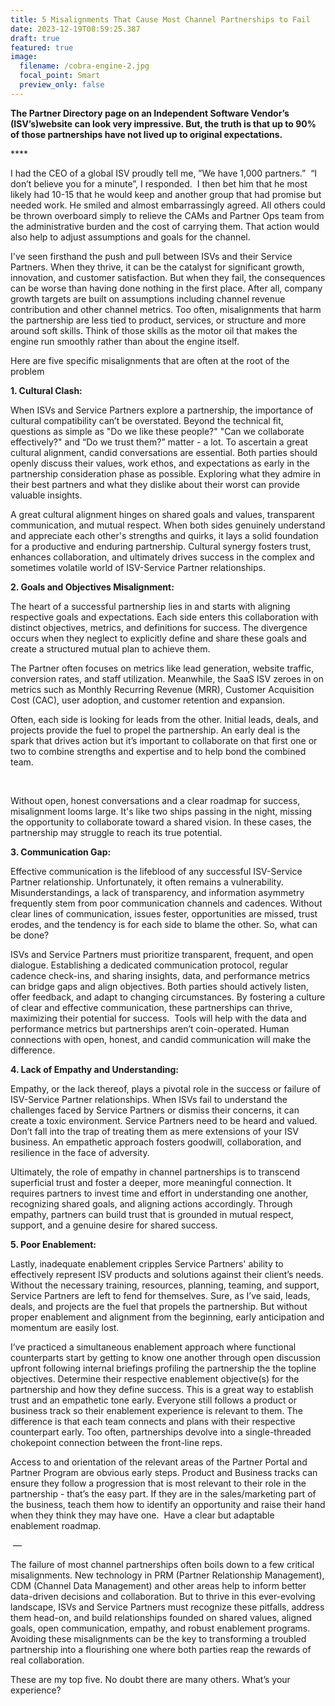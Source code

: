```yaml
---
title: 5 Misalignments That Cause Most Channel Partnerships to Fail
date: 2023-12-19T08:59:25.387
draft: true
featured: true
image:
  filename: /cobra-engine-2.jpg
  focal_point: Smart
  preview_only: false
---
```

**The Partner Directory page on an Independent Software Vendor’s (ISV’s)website can look very impressive. But, the truth is that up to 90% of those partnerships have not lived up to original expectations.**  

****  

I had the CEO of a global ISV proudly tell me, ”We have 1,000 partners.”  “I don’t believe you for a minute”, I responded.  I then bet him that he most likely had 10-15 that he would keep and another group that had promise but needed work. He smiled and almost embarrassingly agreed. All others could be thrown overboard simply to relieve the CAMs and Partner Ops team from the administrative burden and the cost of carrying them. That action would also help to adjust assumptions and goals for the channel.      





I've seen firsthand the push and pull between ISVs and their Service Partners. When they thrive, it can be the catalyst for significant growth, innovation, and customer satisfaction. But when they fail, the consequences can be worse than having done nothing in the first place. After all, company growth targets are built on assumptions including channel revenue contribution and other channel metrics. Too often, misalignments that harm the partnership are less tied to product, services, or structure and more around soft skills. Think of those skills as the motor oil that makes the engine run smoothly rather than about the engine itself.  





Here are five specific misalignments that are often at the root of the problem

**1. Cultural Clash:**





When ISVs and Service Partners explore a partnership, the importance of cultural compatibility can’t be overstated. Beyond the technical fit, questions as simple as "Do we like these people?" "Can we collaborate effectively?" and “Do we trust them?” matter - a lot. To ascertain a great cultural alignment, candid conversations are essential. Both parties should openly discuss their values, work ethos, and expectations as early in the partnership consideration phase as possible. Exploring what they admire in their best partners and what they dislike about their worst can provide valuable insights.





A great cultural alignment hinges on shared goals and values, transparent communication, and mutual respect. When both sides genuinely understand and appreciate each other's strengths and quirks, it lays a solid foundation for a productive and enduring partnership. Cultural synergy fosters trust, enhances collaboration, and ultimately drives success in the complex and sometimes volatile world of ISV-Service Partner relationships.





**2. Goals and Objectives Misalignment:**





The heart of a successful partnership lies in and starts with aligning respective goals and expectations. Each side enters this collaboration with distinct objectives, metrics, and definitions for success. The divergence occurs when they neglect to explicitly define and share these goals and create a structured mutual plan to achieve them.





The Partner often focuses on metrics like lead generation, website traffic, conversion rates, and staff utilization. Meanwhile, the SaaS ISV zeroes in on metrics such as Monthly Recurring Revenue (MRR), Customer Acquisition Cost (CAC), user adoption, and customer retention and expansion.





Often, each side is looking for leads from the other. Initial leads, deals, and projects provide the fuel to propel the partnership. An early deal is the spark that drives action but it’s important to collaborate on that first one or two to combine strengths and expertise and to help bond the combined team.    

 

Without open, honest conversations and a clear roadmap for success, misalignment looms large. It's like two ships passing in the night, missing the opportunity to collaborate toward a shared vision. In these cases, the partnership may struggle to reach its true potential. 



**3. Communication Gap:**





Effective communication is the lifeblood of any successful ISV-Service Partner relationship. Unfortunately, it often remains a vulnerability. Misunderstandings, a lack of transparency, and information asymmetry frequently stem from poor communication channels and cadences. Without clear lines of communication, issues fester, opportunities are missed, trust erodes, and the tendency is for each side to blame the other. So, what can be done? 





ISVs and Service Partners must prioritize transparent, frequent, and open dialogue. Establishing a dedicated communication protocol, regular cadence check-ins, and sharing insights, data, and performance metrics can bridge gaps and align objectives. Both parties should actively listen, offer feedback, and adapt to changing circumstances. By fostering a culture of clear and effective communication, these partnerships can thrive, maximizing their potential for success.  Tools will help with the data and performance metrics but partnerships aren’t coin-operated. Human connections with open, honest, and candid communication will make the difference.  





**4. Lack of Empathy and Understanding:**





Empathy, or the lack thereof, plays a pivotal role in the success or failure of ISV-Service Partner relationships. When ISVs fail to understand the challenges faced by Service Partners or dismiss their concerns, it can create a toxic environment. Service Partners need to be heard and valued. Don’t fall into the trap of treating them as mere extensions of your ISV business. An empathetic approach fosters goodwill, collaboration, and resilience in the face of adversity.





Ultimately, the role of empathy in channel partnerships is to transcend superficial trust and foster a deeper, more meaningful connection. It requires partners to invest time and effort in understanding one another, recognizing shared goals, and aligning actions accordingly. Through empathy, partners can build trust that is grounded in mutual respect, support, and a genuine desire for shared success. 





**5. Poor Enablement:**





Lastly, inadequate enablement cripples Service Partners' ability to effectively represent ISV products and solutions against their client’s needs. Without the necessary training, resources, planning, teaming, and support, Service Partners are left to fend for themselves. Sure, as I’ve said, leads, deals, and projects are the fuel that propels the partnership. But without proper enablement and alignment from the beginning, early anticipation and momentum are easily lost. 

I’ve practiced a simultaneous enablement approach where functional counterparts start by getting to know one another through open discussion upfront following internal briefings profiling the partnership the the topline objectives. Determine their respective enablement objective(s) for the partnership and how they define success. This is a great way to establish trust and an empathetic tone early. Everyone still follows a product or business track so their enablement experience is relevant to them. The difference is that each team connects and plans with their respective counterpart early. Too often, partnerships devolve into a single-threaded chokepoint connection between the front-line reps. 





Access to and orientation of the relevant areas of the Partner Portal and Partner Program are obvious early steps. Product and Business tracks can ensure they follow a progression that is most relevant to their role in the partnership - that’s the easy part. If they are in the sales/marketing part of the business, teach them how to identify an opportunity and raise their hand when they think they may have one.  Have a clear but adaptable enablement roadmap.   





 —






The failure of most channel partnerships often boils down to a few critical misalignments. New technology in PRM (Partner Relationship Management), CDM (Channel Data Management) and other areas help to inform better data-driven decisions and collaboration. But to thrive in this ever-evolving landscape, ISVs and Service Partners must recognize these pitfalls, address them head-on, and build relationships founded on shared values, aligned goals, open communication, empathy, and robust enablement programs. Avoiding these misalignments can be the key to transforming a troubled partnership into a flourishing one where both parties reap the rewards of real collaboration.





These are my top five. No doubt there are many others. What’s your experience? 








